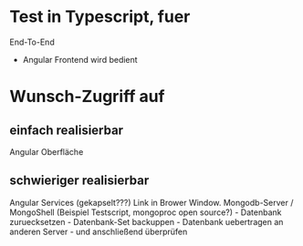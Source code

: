 Test in Typescript, fuer
========================

End-To-End

- Angular Frontend wird bedient


# Wunsch-Zugriff auf
## einfach realisierbar
Angular Oberfläche
## schwieriger realisierbar
Angular Services (gekapselt???) Link in Brower Window.
Mongodb-Server / MongoShell (Beispiel Testscript, mongoproc open source?)
	- Datenbank zuruecksetzen
	- Datenbank-Set backuppen
	- Datenbank uebertragen an anderen Server
		- und anschließend überprüfen

